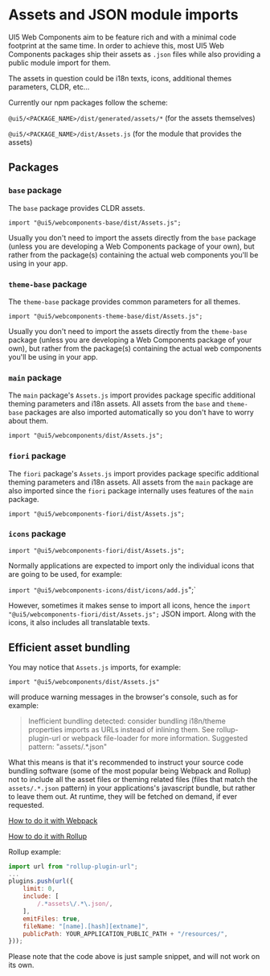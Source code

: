 # Assets and JSON module imports

UI5 Web Components aim to be feature rich and with a minimal code footprint at the same time. In order to achieve this, 
most UI5 Web Components packages ship their assets as `.json` files while also providing a public module import for them.

The assets in question could be i18n texts, icons, additional themes parameters, CLDR, etc...

Currently our npm packages follow the scheme:

`@ui5/<PACKAGE_NAME>/dist/generated/assets/*`
(for the assets themselves)

`@ui5/<PACKAGE_NAME>/dist/Assets.js`
(for the module that provides the assets)

<a name="packages"></a>
## Packages

### `base` package

The `base` package provides CLDR assets.

`import "@ui5/webcomponents-base/dist/Assets.js";`

Usually you don't need to import the assets directly from the `base` package (unless you are developing a Web Components package of your own),
but rather from the package(s) containing the actual web components you'll be using in your app.

### `theme-base` package

The `theme-base` package provides common parameters for all themes.

`import "@ui5/webcomponents-theme-base/dist/Assets.js";`

Usually you don't need to import the assets directly from the `theme-base` package (unless you are developing a Web Components package of your own),
but rather from the package(s) containing the actual web components you'll be using in your app.

### `main` package

The `main` package's `Assets.js` import provides package specific additional theming parameters and i18n assets. 
All assets from the `base` and `theme-base` packages are also imported automatically so you don't have to worry about them.

`import "@ui5/webcomponents/dist/Assets.js";`

### `fiori` package

The `fiori` package's `Assets.js` import provides package specific additional theming parameters and i18n assets. All assets from the `main`
package are also imported since the `fiori` package internally uses features of the `main` package.

`import "@ui5/webcomponents-fiori/dist/Assets.js";`

### `icons` package

`import "@ui5/webcomponents-fiori/dist/Assets.js";`

Normally applications are expected to import only the individual icons that are going to be used, for example:

`import "@ui5/webcomponents-icons/dist/icons/add.js`";`

However, sometimes it makes sense to import all icons, hence the `import "@ui5/webcomponents-fiori/dist/Assets.js";` JSON import. 
Along with the icons, it also includes all translatable texts.

<a name="bundling"></a>
## Efficient asset bundling

You may notice that `Assets.js` imports, for example:

`import "@ui5/webcomponents/dist/Assets.js"`
 
 will produce warning messages in the browser's console, such as for example:
> Inefficient bundling detected: consider bundling i18n/theme properties imports as URLs instead of inlining them.
> See rollup-plugin-url or webpack file-loader for more information.
> Suggested pattern: "assets\/.*\.json"

What this means is that it's recommended to instruct your source code bundling software
(some of the most popular being Webpack and Rollup) not to include all the asset files or theming related files
(files that match the <code>assets\/.*\.json</code> pattern) in your applications's javascript bundle,
but rather to leave them out. At runtime, they will be fetched on demand, if ever requested.

[How to do it with Webpack](https://github.com/webpack-contrib/file-loader)

[How to do it with Rollup](https://github.com/rollup/rollup-plugin-url)

Rollup example:

```js
import url from "rollup-plugin-url";
...
plugins.push(url({
	limit: 0,
	include: [
		/.*assets\/.*\.json/,
	],
	emitFiles: true,
	fileName: "[name].[hash][extname]",
	publicPath: YOUR_APPLICATION_PUBLIC_PATH + "/resources/",
}));
```

Please note that the code above is just sample snippet, and will not work on its own.
